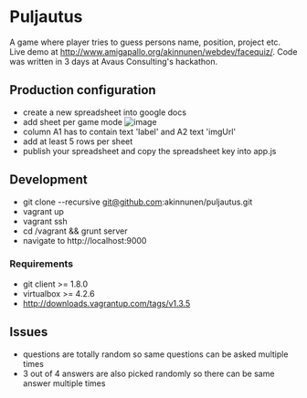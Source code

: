Puljautus
=========

A game where player tries to guess persons name, position, project etc. Live demo at http://www.amigapallo.org/akinnunen/webdev/facequiz/. Code was written in 3 days at Avaus Consulting's hackathon.

## Production configuration

* create a new spreadsheet into google docs
* add sheet per game mode
![image](http://www.amigapallo.org/akinnunen/webdev/gd_example.jpg)
* column A1 has to contain text 'label' and A2 text 'imgUrl'
* add at least 5 rows per sheet
* publish your spreadsheet and copy the spreadsheet key into app.js

## Development

* git clone --recursive git@github.com:akinnunen/puljautus.git
* vagrant up
* vagrant ssh
* cd /vagrant && grunt server
* navigate to http://localhost:9000

### Requirements

* git client >= 1.8.0
* virtualbox >= 4.2.6
* http://downloads.vagrantup.com/tags/v1.3.5

## Issues

* questions are totally random so same questions can be asked multiple times
* 3 out of 4 answers are also picked randomly so there can be same answer multiple times